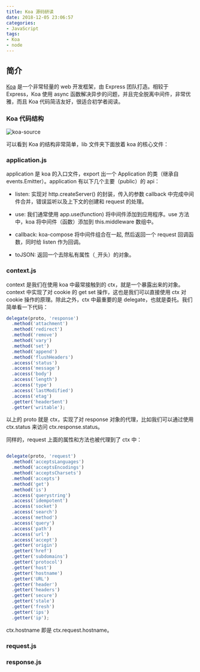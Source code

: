 ```yaml
---
title: Koa 源码研读
date: 2018-12-05 23:06:57
categories: 
- JavaScript
tags:
- Koa
- node
---
```


## 简介

[Koa](https://koajs.com/) 是一个非常轻量的 web 开发框架，由 Express 团队打造。相较于 Express，Koa 使用 async 函数解决异步的问题，并且完全脱离中间件，非常优雅，而且 Koa 代码简洁友好，很适合初学者阅读。


### Koa 代码结构

<img src="/assets/img/koa-source.png" alt="koa-source" style="max-width: 300px">

<!--more-->

可以看到 Koa 的结构非常简单，lib 文件夹下面放着 koa 的核心文件：


### application.js

application 是 koa 的入口文件，export 出一个 Application 的类（继承自 events.Emitter）。application 有以下几个主要（public）的 api：

- listen: 实现对 http.createServer() 的封装，传入的参数 callback 中完成中间件合并，错误监听以及上下文的创建和 request 的处理。

- use: 我们通常使用 app.use(function) 将中间件添加到应用程序。use 方法中，koa 将中间件（函数）添加到 this.middleware 数组中。

- callback: koa-compose 将中间件组合在一起, 然后返回一个 request 回调函数，同时给 listen 作为回调。

- toJSON: 返回一个去除私有属性（`_`开头）的对象。

### context.js

context 是我们在使用 koa 中最常接触到的 ctx，就是一个暴露出来的对象。context 中实现了对 cookie 的 get set 操作，这也是我们可以直接使用 ctx 对 cookie 操作的原理。除此之外，ctx 中最重要的是 delegate，也就是委托。我们简单看一下代码：

```javascript
delegate(proto, 'response')
  .method('attachment')
  .method('redirect')
  .method('remove')
  .method('vary')
  .method('set')
  .method('append')
  .method('flushHeaders')
  .access('status')
  .access('message')
  .access('body')
  .access('length')
  .access('type')
  .access('lastModified')
  .access('etag')
  .getter('headerSent')
  .getter('writable');
```

以上的 proto 就是 ctx，实现了对 response 对象的代理，比如我们可以通过使用 ctx.status 来访问 ctx.response.status。

同样的，request 上面的属性和方法也被代理到了 ctx 中：

```javascript

delegate(proto, 'request')
  .method('acceptsLanguages')
  .method('acceptsEncodings')
  .method('acceptsCharsets')
  .method('accepts')
  .method('get')
  .method('is')
  .access('querystring')
  .access('idempotent')
  .access('socket')
  .access('search')
  .access('method')
  .access('query')
  .access('path')
  .access('url')
  .access('accept')
  .getter('origin')
  .getter('href')
  .getter('subdomains')
  .getter('protocol')
  .getter('host')
  .getter('hostname')
  .getter('URL')
  .getter('header')
  .getter('headers')
  .getter('secure')
  .getter('stale')
  .getter('fresh')
  .getter('ips')
  .getter('ip');
```

ctx.hostname 即是 ctx.request.hostname。


### request.js


### response.js